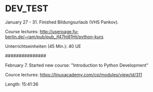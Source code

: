# DEV_TEST

January 27 - 31.
Finished Bildungsurlaub (VHS Pankov).

Course lectures: http://userpage.fu-berlin.de/~ram/pub/pub_jf47ht81Ht/python-kurs

Unterrichtseinheiten (45 Min.): 40 UE

###############

February 7.
Started new course:
"Introduction to Python Development"

Cource lectures: https://linuxacademy.com/cp/modules/view/id/311

Length: 15:41:36
